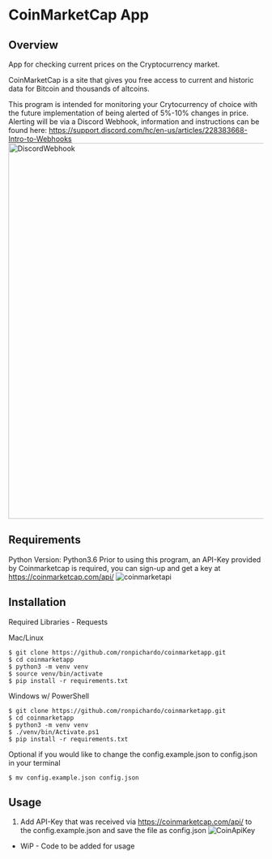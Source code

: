 # CoinMarketCap App

## Overview
App for checking current prices on the Cryptocurrency market.

CoinMarketCap is a site that gives you free access to current and historic data for Bitcoin and thousands of altcoins.

This program is intended for monitoring your Crytocurrency of choice with the future implementation of being alerted of 5%-10% changes in price.
Alerting will be via a Discord Webhook, information and instructions can be found here: 
https://support.discord.com/hc/en-us/articles/228383668-Intro-to-Webhooks
<img width="741" alt="DiscordWebhook" src="https://user-images.githubusercontent.com/63974878/104049640-498e7200-51b3-11eb-8375-169a00df8d38.png">


## Requirements
Python Version: Python3.6
Prior to using this program, an API-Key provided by Coinmarketcap is required, you can sign-up and get a key at https://coinmarketcap.com/api/
![coinmarketapi](https://user-images.githubusercontent.com/63974878/104034189-9025a180-519e-11eb-8ea6-1654946f623f.png)


## Installation
Required Libraries - Requests

Mac/Linux
```shell
$ git clone https://github.com/ronpichardo/coinmarketapp.git
$ cd coinmarketapp
$ python3 -m venv venv
$ source venv/bin/activate
$ pip install -r requirements.txt
```
Windows w/ PowerShell
```shell
$ git clone https://github.com/ronpichardo/coinmarketapp.git
$ cd coinmarketapp
$ python3 -m venv venv
$ ./venv/bin/Activate.ps1
$ pip install -r requirements.txt
```

Optional if you would like to change the config.example.json to config.json in your terminal
```shell
$ mv config.example.json config.json
```

## Usage

1. Add API-Key that was received via https://coinmarketcap.com/api/ to the config.example.json and save the file as config.json
![CoinApiKey](https://user-images.githubusercontent.com/63974878/104036463-6d48bc80-51a1-11eb-81c6-9f4d2deb19bd.png)

* WiP - Code to be added for usage 
